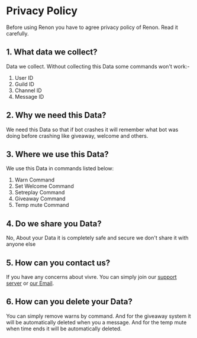 # Privacy Policy 

Before using Renon you have to agree privacy policy of Renon. Read it carefully.

## 1. What data we collect?
Data we collect. Without collecting this Data some commands won't work:-
1) User ID
2) Guild ID
3) Channel ID
4) Message ID

## 2. Why we need this Data?
We need this Data so that if bot crashes it will remember what bot was doing before crashing like giveaway, welcome and others.
## 3. Where we use this Data?
We use this Data in commands listed below:
1) Warn Command
3) Set Welcome Command
4) Setreplay Command
5) Giveaway Command
7) Temp mute Command


## 4. Do we share you Data?
No, About your Data it is completely safe and secure we don't share it with anyone else


## 5. How can you contact us? 
If you have any concerns about vivre. You can simply join our [support server](https://discord.gg/c2KKcfj4Dy) or [our Email](renonbotdisccord@gmail.com).


## 6. How can you delete your Data?
You can simply remove warns by command. And for the giveaway system it will be automatically deleted when you a message.
And for the temp mute when time ends it will be automatically deleted.
